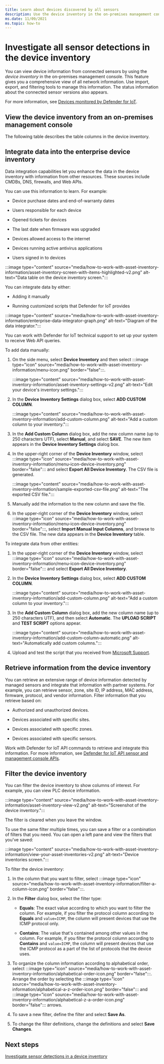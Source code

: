 ```yaml
---
title: Learn about devices discovered by all sensors
description: Use the device inventory in the on-premises management console to get a comprehensive view of device information from connected sensors. Use import, export, and filtering tools to manage this information. 
ms.date: 11/09/2021
ms.topic: how-to
---
```


# Investigate all sensor detections in the device inventory

You can view device information from connected sensors by using the *device inventory* in the on-premises management console. This feature gives you a comprehensive view of all network information. Use import, export, and filtering tools to manage this information. The status information about the connected sensor versions also appears.

For more information, see [Devices monitored by Defender for IoT](architecture.md#devices-monitored-by-defender-for-iot).

## View the device inventory from an on-premises management console


The following table describes the table columns in the device inventory.


## Integrate data into the enterprise device inventory

Data integration capabilities let you enhance the data in the device inventory with information from other resources. These sources include CMDBs, DNS, firewalls, and Web APIs.

You can use this information to learn. For example:

- Device purchase dates and end-of-warranty dates

- Users responsible for each device

- Opened tickets for devices

- The last date when firmware was upgraded

- Devices allowed access to the internet

- Devices running active antivirus applications

- Users signed in to devices

:::image type="content" source="media/how-to-work-with-asset-inventory-information/asset-inventory-screen-with-items-highlighted-v2.png" alt-text="Data table on the device inventory screen.":::

You can integrate data by either:

- Adding it manually

- Running customized scripts that Defender for IoT provides

:::image type="content" source="media/how-to-work-with-asset-inventory-information/enterprise-data-integrator-graph.png" alt-text="Diagram of the data integrator.":::

You can work with Defender for IoT technical support to set up your system to receive Web API queries.

To add data manually:

1. On the side menu, select **Device Inventory** and then select :::image type="icon" source="media/how-to-work-with-asset-inventory-information/menu-icon.png" border="false":::.

   :::image type="content" source="media/how-to-work-with-asset-inventory-information/asset-inventory-settings-v2.png" alt-text="Edit your device's inventory settings.":::

2. In the **Device Inventory Settings** dialog box, select **ADD CUSTOM COLUMN**.

   :::image type="content" source="media/how-to-work-with-asset-inventory-information/add-custom-column.png" alt-text="Add a custom column to your inventory.":::

3. In the **Add Custom Column** dialog box, add the new column name (up to 250 characters UTF), select **Manual**, and select **SAVE**. The new item appears in the **Device Inventory Settings** dialog box.

4. In the upper-right corner of the **Device Inventory** window, select :::image type="icon" source="media/how-to-work-with-asset-inventory-information/menu-icon-device-inventory.png" border="false"::: and select **Export All Device Inventory**. The CSV file is generated.

   :::image type="content" source="media/how-to-work-with-asset-inventory-information/sample-exported-csv-file.png" alt-text="The exported CSV file.":::

5. Manually add the information to the new column and save the file.

6. In the upper-right corner of the **Device Inventory** window, select :::image type="icon" source="media/how-to-work-with-asset-inventory-information/menu-icon-device-inventory.png" border="false":::, select **Import Manual Input Columns**, and browse to the CSV file. The new data appears in the **Device Inventory** table.

To integrate data from other entities:

1. In the upper-right corner of the **Device Inventory** window, select :::image type="icon" source="media/how-to-work-with-asset-inventory-information/menu-icon-device-inventory.png" border="false"::: and select **Export All Device Inventory**.

2. In the **Device Inventory Settings** dialog box, select **ADD CUSTOM COLUMN**.

   :::image type="content" source="media/how-to-work-with-asset-inventory-information/add-custom-column.png" alt-text="Add a custom column to your inventory.":::

3. In the **Add Custom Column** dialog box, add the new column name (up to 250 characters UTF), and then select **Automatic**. The **UPLOAD SCRIPT** and **TEST SCRIPT** options appear.

   :::image type="content" source="media/how-to-work-with-asset-inventory-information/add-custom-column-automatic.png" alt-text="Automatically add custom columns.":::

4. Upload and test the script that you received from [Microsoft Support](https://support.serviceshub.microsoft.com/supportforbusiness/create?sapId=82c88f35-1b8e-f274-ec11-c6efdd6dd099).

## Retrieve information from the device inventory

You can retrieve an extensive range of device information detected by managed sensors and integrate that information with partner systems. For example, you can retrieve sensor, zone, site ID, IP address, MAC address, firmware, protocol, and vendor information. Filter information that you retrieve based on:

- Authorized and unauthorized devices.

- Devices associated with specific sites.

- Devices associated with specific zones.

- Devices associated with specific sensors.

Work with Defender for IoT API commands to retrieve and integrate this information. For more information, see [Defender for IoT API sensor and management console APIs](references-work-with-defender-for-iot-apis.md).

## Filter the device inventory

You can filter the device inventory to show columns of interest. For example, you can view PLC device information.

:::image type="content" source="media/how-to-work-with-asset-inventory-information/asset-inventory-view-v2.png" alt-text="Screenshot of the device inventory.":::

The filter is cleared when you leave the window.

To use the same filter multiple times, you can save a filter or a combination of filters that you need. You can open a left pane and view the filters that you've saved:

:::image type="content" source="media/how-to-work-with-asset-inventory-information/view-your-asset-inventories-v2.png" alt-text="Device inventories screen.":::

To filter the device inventory:

1. In the column that you want to filter, select :::image type="icon" source="media/how-to-work-with-asset-inventory-information/filter-a-column-icon.png" border="false":::.

2. In the **Filter** dialog box, select the filter type:

   - **Equals**: The exact value according to which you want to filter the column. For example, if you filter the protocol column according to **Equals** and `value=ICMP`, the column will present devices that use the ICMP protocol only.

   - **Contains**: The value that's contained among other values in the column. For example, if you filter the protocol column according to **Contains** and `value=ICMP`, the column will present devices that use the ICMP protocol as a part of the list of protocols that the device uses.

3. To organize the column information according to alphabetical order, select :::image type="icon" source="media/how-to-work-with-asset-inventory-information/alphabetical-order-icon.png" border="false":::. Arrange the order by selecting the :::image type="icon" source="media/how-to-work-with-asset-inventory-information/alphabetical-a-z-order-icon.png" border="false"::: and :::image type="icon" source="media/how-to-work-with-asset-inventory-information/alphabetical-z-a-order-icon.png" border="false"::: arrows.

4. To save a new filter, define the filter and select **Save As**.

5. To change the filter definitions, change the definitions and select **Save Changes**.

## Next steps

[Investigate sensor detections in a device inventory](how-to-investigate-sensor-detections-in-a-device-inventory.md)
